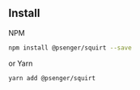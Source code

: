 ## Install

NPM

```bash
npm install @psenger/squirt --save
```

or Yarn

```bash
yarn add @psenger/squirt
```

